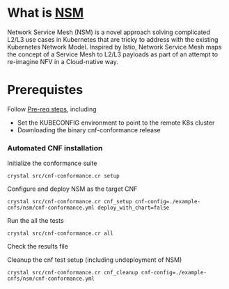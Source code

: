 # What is [NSM](https://https://networkservicemesh.io//)

Network Service Mesh (NSM) is a novel approach solving complicated L2/L3 use cases in Kubernetes that are tricky to address with the existing Kubernetes Network Model. Inspired by Istio, Network Service Mesh maps the concept of a Service Mesh to L2/L3 payloads as part of an attempt to re-imagine NFV in a Cloud-native way.

# Prerequistes
Follow [Pre-req steps](https://github.com/cncf/cnf-conformance/blob/main/INSTALL.md#prerequisites), including
- Set the KUBECONFIG environment to point to the remote K8s cluster
- Downloading the binary cnf-conformance release

### Automated CNF installation

Initialize the conformance suite
```
crystal src/cnf-conformance.cr setup
```

Configure and deploy NSM as the target CNF
```
crystal src/cnf-conformance.cr cnf_setup cnf-config=./example-cnfs/nsm/cnf-conformance.yml deploy_with_chart=false
```

Run the all the tests
```
crystal src/cnf-conformance.cr all
```

Check the results file

Cleanup the cnf test setup (including undeployment of NSM)
```
crystal src/cnf-conformance.cr cnf_cleanup cnf-config=./example-cnfs/nsm/cnf-conformance.yml 
```
